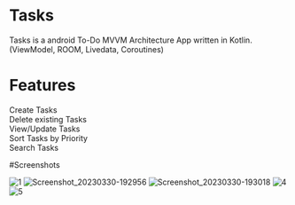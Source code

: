 # Tasks
 Tasks is a android To-Do MVVM Architecture App written in Kotlin.(ViewModel, ROOM, Livedata, Coroutines)  
 
 # Features  
 Create Tasks  
Delete existing Tasks  
View/Update Tasks  
Sort Tasks by Priority  
Search Tasks  

#Screenshots  

![1](https://user-images.githubusercontent.com/85299521/177316755-2e739315-bc56-449c-9a22-da1550da3b0e.png)
![Screenshot_20230330-192956](https://user-images.githubusercontent.com/85299521/228861668-98956f1d-8963-40c3-8206-6b323c91a004.png)
![Screenshot_20230330-193018](https://user-images.githubusercontent.com/85299521/228861729-d872b49f-1c07-4c86-ad57-584800edcad7.png)
![4](https://user-images.githubusercontent.com/85299521/177316853-1f3b592e-5530-4ea2-b356-c57131576672.png)
![5](https://user-images.githubusercontent.com/85299521/177316886-e017e3e3-8f1f-4055-8dcb-8b0d4801dea0.png)
